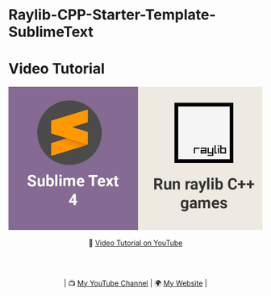 # Raylib-CPP-Starter-Template-SublimeText
 

# Video Tutorial
<p align="center">
  <img src="preview.jpg" alt="" width="960">
</p>
<p align="center">
🎥 <a href="https://youtu.be/ECnwJ5Mp-G0">Video Tutorial on YouTube</a>
</p>
<br>
<br>
<p align="center">
| 📺 <a href="https://www.youtube.com/channel/UC3ivOTE5EgpmF2DHLBmWIWg">My YouTube Channel</a>
| 🌍 <a href="http://www.educ8s.tv">My Website</a> | <br>
</p>
